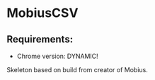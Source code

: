 # MobiusCSV

## Requirements:
* Chrome version: DYNAMIC!

Skeleton based on build from creator of Mobius. 
